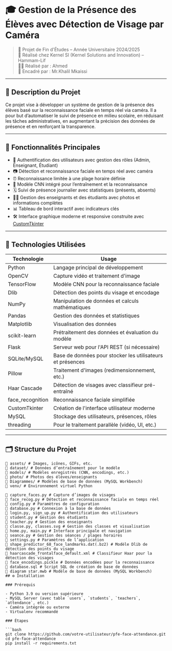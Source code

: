 # 🎓 Gestion de la Présence des Élèves avec Détection de Visage par Caméra

> 📅 Projet de Fin d'Études – Année Universitaire 2024/2025  
> 🏢 Réalisé chez Kernel SI (Kernel Solutions and Innovation) – Hammam-Lif  
> 👨‍💻 Réalisé par : Ahmed  
> 🎯 Encadré par : Mr.Khalil Mkaissi

---

## 📝 Description du Projet

Ce projet vise à développer un système de gestion de la présence des élèves basé sur la reconnaissance faciale en temps réel via caméra. Il a pour but d’automatiser le suivi de présence en milieu scolaire, en réduisant les tâches administratives, en augmentant la précision des données de présence et en renforçant la transparence.

---

## 🚀 Fonctionnalités Principales

- 🔐 Authentification des utilisateurs avec gestion des rôles (Admin, Enseignant, Étudiant)
- 📷 Détection et reconnaissance faciale en temps réel avec caméra
- ⏰ Reconnaissance limitée à une plage horaire définie
- 🧠 Modèle CNN intégré pour l’entraînement et la reconnaissance
- 🗓️ Suivi de présence journalier avec statistiques (présents, absents)
- 🧑‍🏫 Gestion des enseignants et des étudiants avec photos et informations complètes
- 📊 Tableau de bord interactif avec indicateurs clés
- 🛠️ Interface graphique moderne et responsive construite avec [CustomTkinter](https://github.com/TomSchimansky/CustomTkinter)

---

## 🧰 Technologies Utilisées

| Technologie     | Usage                                      |
|----------------|--------------------------------------------|
| Python          | Langage principal de développement         |
| OpenCV          | Capture vidéo et traitement d'image        |
| TensorFlow      | Modèle CNN pour la reconnaissance faciale |
| Dlib           | Détection des points du visage et encodage |
| NumPy           | Manipulation de données et calculs mathématiques |
| Pandas          | Gestion des données et statistiques        |
| Matplotlib      | Visualisation des données                  |
| scikit-learn    | Prétraitement des données et évaluation du modèle |
| Flask           | Serveur web pour l'API REST (si nécessaire) |
| SQLite/MySQL    | Base de données pour stocker les utilisateurs et présences |
| Pillow          | Traitement d'images (redimensionnement, etc.) |
| Haar Cascade    | Détection de visages avec classifieur pré-entraîné |
| face_recognition | Reconnaissance faciale simplifiée         |
| CustomTkinter   | Création de l'interface utilisateur moderne |
| MySQL           | Stockage des utilisateurs, présences, rôles |
| threading       | Pour le traitement parallèle (vidéo, UI, etc.) |

---

## 🗂️ Structure du Projet

```plaintext
📁 assets/ # Images, icônes, GIFs, etc.
📁 dataset/ # Données d’entraînement pour le modèle
📁 models/ # Modèles enregistrés (CNN, encodings, etc.)
📁 photo/ # Photos des élèves/enseignants
📁 Diagrammes/ # Modèles de base de données (MySQL Workbench)
📁 venv/ # Environnement virtuel Python

📄 capture_faces.py # Capture d’images de visages
📄 face_recog.py # Détection et reconnaissance faciale en temps réel
📄 config.py # Paramètres de configuration
📄 database.py # Connexion à la base de données
📄 login.py, sign_up.py # Authentification des utilisateurs
📄 student.py # Gestion des étudiants
📄 teacher.py # Gestion des enseignants
📄 classe.py, classes.svg # Gestion des classes et visualisation
📄 home.py, main.py # Interface principale et navigation
📄 seance.py # Gestion des séances / plages horaires
📄 settings.py # Paramètres de l’application
📄 shape_predictor_68_face_landmarks.dat(.bz2) # Modèle Dlib de détection des points du visage
📄 haarcascade_frontalface_default.xml # Classifieur Haar pour la détection des visages
📄 face_encodings.pickle # Données encodées pour la reconnaissance
📄 database.sql # Script SQL de création de base de données
📄 diagram star.mwb # Modèle de base de données (MySQL Workbench)
## ⚙️ Installation

### Prérequis

- Python 3.9 ou version supérieure
- MySQL Server (avec table `users`, `students`, `teachers`, `attendance`, etc.)
- Caméra intégrée ou externe
- Virtualenv recommandé

### Étapes

```bash
git clone https://github.com/votre-utilisateur/pfe-face-attendance.git
cd pfe-face-attendance
pip install -r requirements.txt

